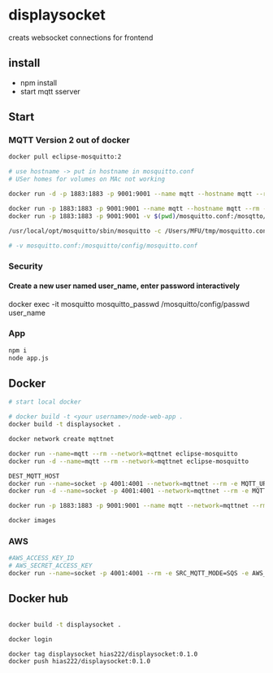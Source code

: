 # displaysocket

creats websocket connections for frontend

## install

* npm install
* start mqtt sserver

## Start

### MQTT Version 2 out of docker

```bash
docker pull eclipse-mosquitto:2 

# use hostname -> put in hostname in mosquitto.conf
# USer homes for volumes on MAc not working

docker run -d -p 1883:1883 -p 9001:9001 --name mqtt --hostname mqtt --rm -v /tmp/mosquitto:/mosquitto/config eclipse-mosquitto:2

docker run -p 1883:1883 -p 9001:9001 --name mqtt --hostname mqtt --rm -v /tmp/mosquitto:/mosquitto/config eclipse-mosquitto:2
docker run -p 1883:1883 -p 9001:9001 -v $(pwd)/mosquitto.conf:/mosqtto/config/mosquitto.conf eclipse-mosquitto:2

/usr/local/opt/mosquitto/sbin/mosquitto -c /Users/MFU/tmp/mosquitto.conf

# -v mosquitto.conf:/mosquitto/config/mosquitto.conf

```

### Security 

#### Create a new user named user_name, enter password interactively

docker exec -it mosquitto mosquitto_passwd /mosquitto/config/passwd user_name

### App

```bash
npm i
node app.js
```

## Docker

```bash
# start local docker

# docker build -t <your username>/node-web-app . 
docker build -t displaysocket .

docker network create mqttnet

docker run --name=mqtt --rm --network=mqttnet eclipse-mosquitto
docker run -d --name=mqtt --rm --network=mqttnet eclipse-mosquitto

DEST_MQTT_HOST
docker run --name=socket -p 4001:4001 --network=mqttnet --rm -e MQTT_URL=mqtt://mqtt displaysocket
docker run -d --name=socket -p 4001:4001 --network=mqttnet --rm -e MQTT_URL=mqtt://mqtt displaysocket

docker run -p 1883:1883 -p 9001:9001 --name mqtt --network=mqttnet --rm -v mosquitto:/mosquitto/config eclipse-mosquitto:2

docker images
```

### AWS

```bash
#AWS_ACCESS_KEY_ID
# AWS_SECRET_ACCESS_KEY
docker run --name=socket -p 4001:4001 --rm -e SRC_MQTT_MODE=SQS -e AWS_ACCESS_KEY_ID=123 -e AWS_SECRET_ACCESS_KEY=123 displaysocket
```

## Docker hub

```bash

docker build -t displaysocket .

docker login

docker tag displaysocket hias222/displaysocket:0.1.0
docker push hias222/displaysocket:0.1.0

```
